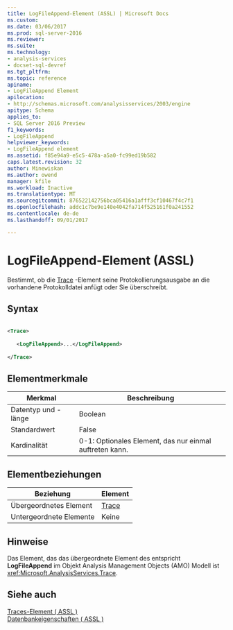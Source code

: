 ```yaml
---
title: LogFileAppend-Element (ASSL) | Microsoft Docs
ms.custom: 
ms.date: 03/06/2017
ms.prod: sql-server-2016
ms.reviewer: 
ms.suite: 
ms.technology:
- analysis-services
- docset-sql-devref
ms.tgt_pltfrm: 
ms.topic: reference
apiname:
- LogFileAppend Element
apilocation:
- http://schemas.microsoft.com/analysisservices/2003/engine
apitype: Schema
applies_to:
- SQL Server 2016 Preview
f1_keywords:
- LogFileAppend
helpviewer_keywords:
- LogFileAppend element
ms.assetid: f85e94a9-e5c5-478a-a5a0-fc99ed19b582
caps.latest.revision: 32
author: Minewiskan
ms.author: owend
manager: kfile
ms.workload: Inactive
ms.translationtype: MT
ms.sourcegitcommit: 876522142756bca05416a1afff3cf10467f4c7f1
ms.openlocfilehash: addc1c7be9e140e4042fa714f525161f0a241552
ms.contentlocale: de-de
ms.lasthandoff: 09/01/2017

---
```

# <a name="logfileappend-element-assl"></a>LogFileAppend-Element (ASSL)
  Bestimmt, ob die [Trace](../../../analysis-services/scripting/objects/trace-element-assl.md) -Element seine Protokollierungsausgabe an die vorhandene Protokolldatei anfügt oder Sie überschreibt.  
  
## <a name="syntax"></a>Syntax  
  
```xml  
  
<Trace>  
  
   <LogFileAppend>...</LogFileAppend>  
  
</Trace>  
```  
  
## <a name="element-characteristics"></a>Elementmerkmale  
  
|Merkmal|Beschreibung|  
|--------------------|-----------------|  
|Datentyp und -länge|Boolean|  
|Standardwert|False|  
|Kardinalität|0-1: Optionales Element, das nur einmal auftreten kann.|  
  
## <a name="element-relationships"></a>Elementbeziehungen  
  
|Beziehung|Element|  
|------------------|-------------|  
|Übergeordnetes Element|[Trace](../../../analysis-services/scripting/objects/trace-element-assl.md)|  
|Untergeordnete Elemente|Keine|  
  
## <a name="remarks"></a>Hinweise  
 Das Element, das das übergeordnete Element des entspricht **LogFileAppend** im Objekt Analysis Management Objects (AMO) Modell ist <xref:Microsoft.AnalysisServices.Trace>.  
  
## <a name="see-also"></a>Siehe auch  
 [Traces-Element &#40; ASSL &#41;](../../../analysis-services/scripting/collections/traces-element-assl.md)   
 [Datenbankeigenschaften &#40; ASSL &#41;](../../../analysis-services/scripting/properties/properties-assl.md)  
  
  

